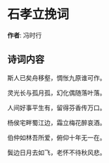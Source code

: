# 石孝立挽词

**作者**: 冯时行

## 诗词内容

斯人已矣舟移壑，惆怅九原谁可作。

灵光长与孤月孤，幻化偶随落叶落。

人间好事平生有，留得芬香传万口。

杨侯宅畔蜀江边，霜立梅花醉哀酒。

伯仲如林吾所爱，俯仰十年无一在。

鬓边日月去如飞，老怀不待秋风悲。

